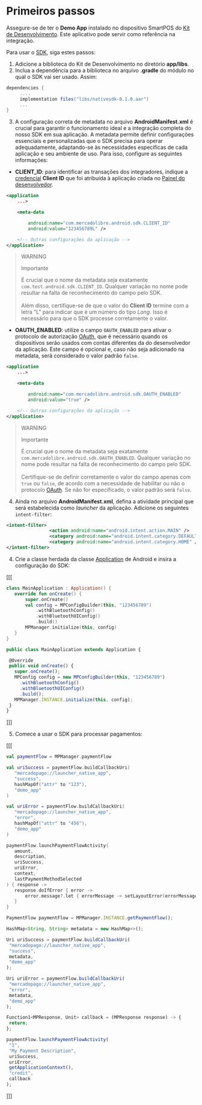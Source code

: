 # Primeiros passos

Assegure-se de ter o **Demo App** instalado no dispositivo SmartPOS do [Kit de Desenvolvimento](https://drive.google.com/drive/folders/1Mglpa2c3FmYs4L9iskczagBMPGjHCMbY?usp=share_link). Este aplicativo pode servir como referência na integração.

Para usar o [SDK](/developers/pt/docs/sdks-library/landing), siga estes passos:

1. Adicione a biblioteca do Kit de Desenvolvimento no diretório **app/libs**.
2. Inclua a dependência para a biblioteca no arquivo **.gradle** do módulo no qual o SDK vai ser usado. Assim:

```gradle
dependencies {
     ....
     implementation files("libs/nativesdk-0.1.0.aar")
     ...
}
```

3. A configuração correta de metadata no arquivo **AndroidManifest.xml** é crucial para garantir o funcionamento ideal e a integração completa do nosso SDK em sua aplicação. A metadata permite definir configurações essenciais e personalizadas que o SDK precisa para operar adequadamente, adaptando-se às necessidades específicas de cada aplicação e seu ambiente de uso. Para isso, configure as seguintes informações:

  - **CLIENT_ID**: para identificar as transações dos integradores, indique a [credencial](/developers/pt/docs/main-apps/additional-content/your-integrations/credentials) **Client ID** que foi atribuída à aplicação criada no [Painel do desenvolvedor](/developers/pt/docs/checkout-bricks/additional-content/your-integrations/dashboard).

  ```xml
  <application
      ...>

      <meta-data

          android:name="com.mercadolibre.android.sdk.CLIENT_ID"
          android:value="123456789L" />

      <!-- Outras configurações da aplicação -->
  </application>
  ```

  > WARNING
  >
  > Importante
  >
  > É crucial que o nome da metadata seja exatamente `com.test.android.sdk.CLIENT_ID`. Qualquer variação no nome pode resultar na falta de reconhecimento do campo pelo SDK.
  > <br><br>
  > Além disso, certifique-se de que o valor do **Client ID** termine com a letra "L" para indicar que é um número do tipo _Long_. Isso é necessário para que o SDK processe corretamente o valor.

  - **OAUTH_ENABLED**: utilize o campo `OAUTH_ENABLED` para ativar o protocolo de autorização [OAuth](/developers/pt/docs/main-apps/additional-content/security/oauth/introduction), que é necessário quando os dispositivos serão usados com contas diferentes da do desenvolvedor da aplicação. Este campo é opcional e, caso não seja adicionado na metadata, será considerado o valor padrão `false`.

  ```xml
  <application
      ...>

      <meta-data

          android:name="com.mercadolibre.android.sdk.OAUTH_ENABLED"
          android:value="true" />

      <!-- Outras configurações da aplicação -->
  </application>
  ```

  > WARNING
  >
  > Importante
  >
  > É crucial que o nome da metadata seja exatamente `com.mercadolibre.android.sdk.OAUTH_ENABLED`. Qualquer variação no nome pode resultar na falta de reconhecimento do campo pelo SDK.
  > <br><br>
  > Certifique-se de definir corretamente o valor do campo apenas com `true` ou `false`, de acordo com a necessidade de habilitar ou não o protocolo [OAuth](/developers/pt/docs/main-apps/additional-content/security/oauth/introduction). Se não for especificado, o valor padrão será `false`.

4. Ainda no arquivo **AndroidManifest.xml**, defina a atividade principal que será estabelecida como _launcher_ da aplicação. Adicione os seguintes `intent-filter`:

```xml
<intent-filter>                
                <action android:name="android.intent.action.MAIN" />               
                <category android:name="android.intent.category.DEFAULT" />               
                <category android:name="android.intent.category.HOME" />
</intent-filter>
```

4. Crie a classe herdada da classe [Application](https://developer.android.com/reference/android/app/Application) de Android e insira a configuração do SDK:

[[[
```kotlin
class MainApplication : Application() {
   override fun onCreate() {
       super.onCreate()
       val config = MPConfigBuilder(this, "123456789")
           .withBluetoothConfig()
           .withBluetoothUIConfig()
           .build()
       MPManager.initialize(this, config)
   }
}
```
```javascript
public class MainApplication extends Application {

 @Override
 public void onCreate() {
   super.onCreate();
   MPConfig config = new MPConfigBuilder(this, "123456789")
     .withBluetoothConfig()
     .withBluetoothUIConfig()
     .build();
   MPManager.INSTANCE.initialize(this, config);
 }
}
```
]]] 

5. Comece a usar o SDK para processar pagamentos:

[[[
```kotlin
val paymentFlow = MPManager.paymentFlow

val uriSuccess = paymentFlow.buildCallbackUri(
   "mercadopago://launcher_native_app",
   "success",
   hashMapOf("attr" to "123"),
   "demo_app"
)

val uriError = paymentFlow.buildCallbackUri(
   "mercadopago://launcher_native_app",
   "error",
   hashMapOf("attr" to "456"),
   "demo_app"
)

paymentFlow.launchPaymentFlowActivity(
   amount,
   description,
   uriSuccess,
   uriError,
   context,
   lastPaymentMethodSelected
) { response ->
   response.doIfError { error ->
       error.message?.let { errorMessage -> setLayoutError(errorMessage) }
   }
}
```
```javascript
PaymentFlow paymentFlow = MPManager.INSTANCE.getPaymentFlow();

HashMap<String, String> metadata = new HashMap<>();

Uri uriSuccess = paymentFlow.buildCallbackUri(
 "mercadopago://launcher_native_app",
 "success",
 metadata,
 "demo_app"
);

Uri uriError = paymentFlow.buildCallbackUri(
 "mercadopago://launcher_native_app",
 "error",
 metadata,
 "demo_app"
);

Function1<MPResponse, Unit> callback = (MPResponse response) -> {
 return;
};

paymentFlow.launchPaymentFlowActivity(
 "1",
 "My Payment Description",
 uriSuccess,
 uriError,
 getApplicationContext(),
 "credit",
 callback
);
```
]]]